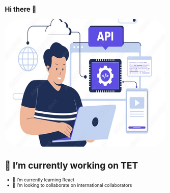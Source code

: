 ## Hi there 👋

<!--
**AbbasAlizada1380/AbbasAlizada1380** is a ✨ _special_ ✨ repository because its `README.md` (this file) appears on your GitHub profile.

Here are some ideas to get you started:
-->
<img src="./1000_F_835067202_fRNzEFrP4dd8jTgXyndx4nz1EiUTY0c8.jpg" alt="Alt text describing the image" width="750" height="400" style="border-radius: 10%;" />



# 🔭 I’m currently working on TET
- 🌱 I’m currently learning React
- 👯 I’m looking to collaborate on international collaborators
  <!-- 🤔 I’m looking for help with 
- 💬 Ask me about ...
- 📫 How to reach me: abbas.alizadah1380@gmail.com  (+93)777858323   (+93)785468208
- 😄 Pronouns: ...
- ⚡ Fun fact: ...

